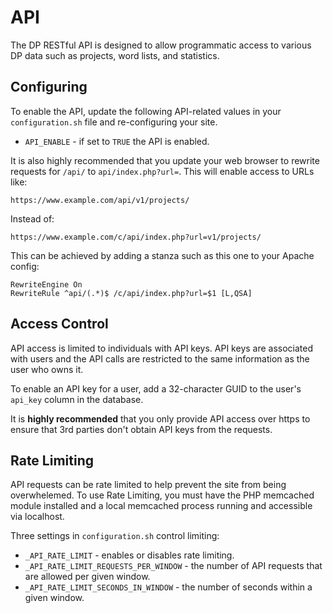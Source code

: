 # API

The DP RESTful API is designed to allow programmatic access to various DP data
such as projects, word lists, and statistics.

## Configuring

To enable the API, update the following API-related values in your
`configuration.sh` file and re-configuring your site.

* `API_ENABLE` - if set to `TRUE` the API is enabled.

It is also highly recommended that you update your web browser to rewrite
requests for `/api/` to `api/index.php?url=`. This will enable access to
URLs like:
```
https://www.example.com/api/v1/projects/
```

Instead of:
```
https://www.example.com/c/api/index.php?url=v1/projects/
```

This can be achieved by adding a stanza such as this one to your Apache
config:
```
RewriteEngine On
RewriteRule ^api/(.*)$ /c/api/index.php?url=$1 [L,QSA]
```

## Access Control

API access is limited to individuals with API keys. API keys are associated
with users and the API calls are restricted to the same information as the
user who owns it.

To enable an API key for a user, add a 32-character GUID to the user's
`api_key` column in the database.

It is **highly recommended** that you only provide API access over https to
ensure that 3rd parties don't obtain API keys from the requests.

## Rate Limiting

API requests can be rate limited to help prevent the site from being
overwhelemed. To use Rate Limiting, you must have the PHP memcached module
installed and a local memcached process running and accessible via localhost.

Three settings in `configuration.sh` control limiting:

* `_API_RATE_LIMIT` - enables or disables rate limiting.
* `_API_RATE_LIMIT_REQUESTS_PER_WINDOW` - the number of API requests that are
  allowed per given window.
* `_API_RATE_LIMIT_SECONDS_IN_WINDOW` - the number of seconds within a given
  window.
